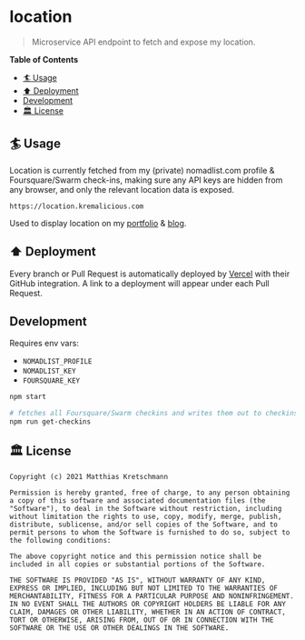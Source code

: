 # location

> Microservice API endpoint to fetch and expose my location.

**Table of Contents**

- [🏄 Usage](#-usage)
- [⬆️ Deployment](#️-deployment)
- [Development](#development)
- [🏛 License](#-license)

## 🏄 Usage

Location is currently fetched from my (private) nomadlist.com profile & Foursquare/Swarm check-ins, making sure any API keys are hidden from any browser, and only the relevant location data is exposed.

```text
https://location.kremalicious.com
```

Used to display location on my [portfolio](https://matthiaskretschmann.com) & [blog](https://kremalicious.com).

## ⬆️ Deployment

Every branch or Pull Request is automatically deployed by [Vercel](https://vercel.com) with their GitHub integration. A link to a deployment will appear under each Pull Request.

## Development

Requires env vars:

- `NOMADLIST_PROFILE`
- `NOMADLIST_KEY`
- `FOURSQUARE_KEY`

```bash
npm start

# fetches all Foursquare/Swarm checkins and writes them out to checkins.json
npm run get-checkins
```

## 🏛 License

```text
Copyright (c) 2021 Matthias Kretschmann

Permission is hereby granted, free of charge, to any person obtaining a copy of this software and associated documentation files (the "Software"), to deal in the Software without restriction, including without limitation the rights to use, copy, modify, merge, publish, distribute, sublicense, and/or sell copies of the Software, and to permit persons to whom the Software is furnished to do so, subject to the following conditions:

The above copyright notice and this permission notice shall be included in all copies or substantial portions of the Software.

THE SOFTWARE IS PROVIDED "AS IS", WITHOUT WARRANTY OF ANY KIND, EXPRESS OR IMPLIED, INCLUDING BUT NOT LIMITED TO THE WARRANTIES OF MERCHANTABILITY, FITNESS FOR A PARTICULAR PURPOSE AND NONINFRINGEMENT. IN NO EVENT SHALL THE AUTHORS OR COPYRIGHT HOLDERS BE LIABLE FOR ANY CLAIM, DAMAGES OR OTHER LIABILITY, WHETHER IN AN ACTION OF CONTRACT, TORT OR OTHERWISE, ARISING FROM, OUT OF OR IN CONNECTION WITH THE SOFTWARE OR THE USE OR OTHER DEALINGS IN THE SOFTWARE.
```
